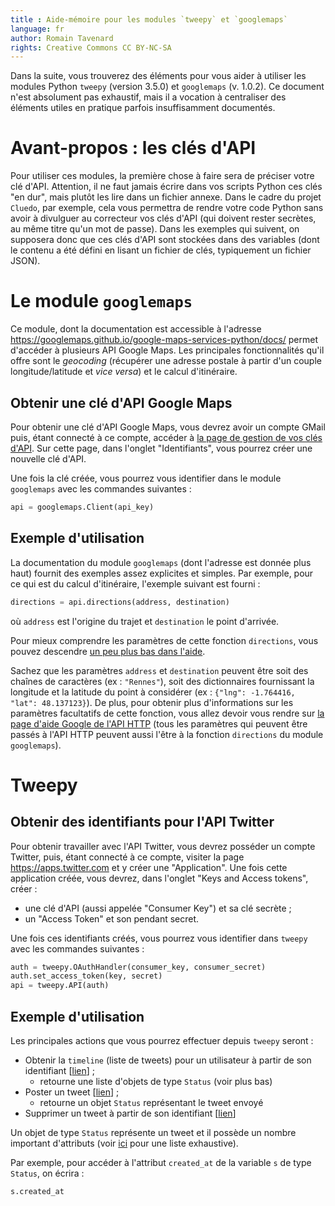 ```yaml
---
title : Aide-mémoire pour les modules `tweepy` et `googlemaps`
language: fr
author: Romain Tavenard
rights: Creative Commons CC BY-NC-SA
---
```


Dans la suite, vous trouverez des éléments pour vous aider à utiliser les modules Python `tweepy` (version 3.5.0) et `googlemaps` (v. 1.0.2).
Ce document n'est absolument pas exhaustif, mais il a vocation à centraliser des éléments  utiles en pratique parfois insuffisamment documentés.

# Avant-propos : les clés d'API

Pour utiliser ces modules, la première chose à faire sera de préciser votre clé d'API.
Attention, il ne faut jamais écrire dans vos scripts Python ces clés "en dur", mais plutôt les lire dans un fichier annexe.
Dans le cadre du projet `Cluedo`, par exemple, cela vous permettra de rendre votre code Python sans avoir à divulguer au correcteur vos clés d'API (qui doivent rester secrètes, au même titre qu'un mot de passe).
Dans les exemples qui suivent, on supposera donc que ces clés d'API sont stockées dans des variables (dont le contenu a été défini en lisant un fichier de clés, typiquement un fichier JSON).

# Le module `googlemaps`

Ce module, dont la documentation est accessible à l'adresse <https://googlemaps.github.io/google-maps-services-python/docs/> permet d'accéder à plusieurs API Google Maps.
Les principales fonctionnalités qu'il offre sont le _geocoding_ (récupérer une adresse postale à partir d'un couple longitude/latitude et _vice versa_) et le calcul d'itinéraire.

## Obtenir une clé d'API Google Maps

Pour obtenir une clé d'API Google Maps, vous devrez avoir un compte GMail puis, étant connecté à ce compte, accéder à [la page de gestion de vos clés d'API](https://console.developers.google.com/apis/dashboard).
Sur cette page, dans l'onglet "Identifiants", vous pourrez créer une nouvelle clé d'API.

Une fois la clé créée, vous pourrez vous identifier dans le module `googlemaps` avec les commandes suivantes :

```python
api = googlemaps.Client(api_key)
```

## Exemple d'utilisation

La documentation du module `googlemaps` (dont l'adresse est donnée plus haut) fournit des exemples assez explicites et simples.
Par exemple, pour ce qui est du calcul d'itinéraire, l'exemple suivant est fourni :

```python
directions = api.directions(address, destination)
```

où `address` est l'origine du trajet et `destination` le point d'arrivée.

Pour mieux comprendre les paramètres de cette fonction `directions`, vous pouvez descendre [un peu plus bas dans l'aide](http://py-googlemaps.sourceforge.net/#directions).

Sachez que les paramètres `address` et `destination` peuvent être soit des chaînes de caractères (ex : `"Rennes"`), soit des dictionnaires fournissant la longitude et la latitude du point à considérer (ex : `{"lng": -1.764416, "lat": 48.137123}`).
De plus, pour obtenir plus d'informations sur les paramètres facultatifs de cette fonction, vous allez devoir vous rendre sur [la page d'aide Google de l'API HTTP](https://developers.google.com/maps/documentation/directions/intro?hl=fr) (tous les paramètres qui peuvent être passés à l'API HTTP peuvent aussi l'être à la fonction `directions` du module `googlemaps`).

# Tweepy

## Obtenir des identifiants pour l'API Twitter

Pour obtenir travailler avec l'API Twitter, vous devrez posséder un compte Twitter, puis, étant connecté à ce compte, visiter la page <https://apps.twitter.com> et y créer une "Application". Une fois cette application créée, vous devrez, dans l'onglet "Keys and Access tokens", créer :

 * une clé d'API (aussi appelée "Consumer Key") et sa clé secrète ;
 * un "Access Token" et son pendant secret.

Une fois ces identifiants créés, vous pourrez vous identifier dans `tweepy` avec les commandes suivantes :

```python
auth = tweepy.OAuthHandler(consumer_key, consumer_secret)
auth.set_access_token(key, secret)
api = tweepy.API(auth)
```

## Exemple d'utilisation

Les principales actions que vous pourrez effectuer depuis `tweepy` seront :

* Obtenir la `timeline` (liste de tweets) pour un utilisateur à partir de son identifiant [[lien](http://tweepy.readthedocs.io/en/v3.5.0/api.html#API.user_timeline)] ;
    * retourne une liste d'objets de type `Status` (voir plus bas)
* Poster un tweet [[lien](http://tweepy.readthedocs.io/en/v3.5.0/api.html#API.update_status)] ;
    * retourne un objet `Status` représentant le tweet envoyé
* Supprimer un tweet à partir de son identifiant [[lien](http://tweepy.readthedocs.io/en/v3.5.0/api.html#API.destroy_status)]

Un objet de type `Status` représente un tweet et il possède un nombre important d'attributs (voir [ici](https://gist.github.com/jaymcgrath/367c521f1dd786bc5a05ec3eeeb1cb04#file-tweepy-status-object-public-properties-and-methods) pour une liste exhaustive).

Par exemple, pour accéder à l'attribut `created_at` de la variable `s` de type `Status`, on écrira :

```python
s.created_at
```
